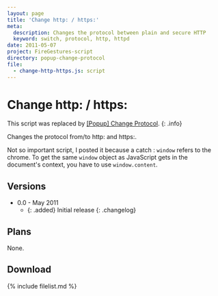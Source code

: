 ```yaml
---
layout: page
title: 'Change http: / https:'
meta:
  description: Changes the protocol between plain and secure HTTP
  keyword: switch, protocol, http, httpd
date: 2011-05-07
project: FireGestures-script
directory: popup-change-protocol
file:
  - change-http-https.js: script
---
```


# Change http: / https:

This script was replaced by [\[Popup\] Change Protocol](popup-change-protocol.html).
{: .info}

Changes the protocol from/to http: and https:.

Not so important script, I posted it because a catch : `window` refers to the chrome. To get the same `window` object as JavaScript gets in the document's context, you
have to use `window.content`.

## Versions

* 0.0 - May 2011
  * {: .added} Initial release
{: .changelog}

## Plans

None.

## Download

{% include filelist.md %}

